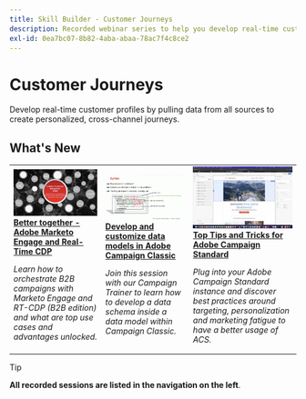 ```yaml
---
title: Skill Builder - Customer Journeys
description: Recorded webinar series to help you develop real-time customer profiles by pulling data from all sources to create personalized, cross-channel journeys.
exl-id: 0ea7bc07-8b82-4aba-abaa-78ac7f4c8ce2
---
```

# Customer Journeys

Develop real-time customer profiles by pulling data from all sources to create personalized, cross-channel journeys.

## What's New

<table>
<tr>
  <td>
    <a href="https://experienceleague.adobe.com/docs/skill-builder-events/skill-builder/customer-journeys/2022/b2b-campaigns.html">
      <img alt="Better together - Adobe Marketo Engage and Real-Time CDP" src="assets/343824.jpeg" />
    </a>
     <div>
      <a href="https://experienceleague.adobe.com/docs/skill-builder-events/skill-builder/customer-journeys/2022/b2b-campaigns.html">
        <strong>Better together - Adobe Marketo Engage and Real-Time CDP</strong>
      </a>
    </div>
    <p>
    <em>Learn how to orchestrate B2B campaigns with Marketo Engage and RT-CDP (B2B edition) and what are top use cases and advantages unlocked.</em>
    <p>
  </td>
  <td>
    <a href="https://experienceleague.adobe.com/docs/skill-builder-events/skill-builder/customer-journeys/2022/data-models.html">
      <img alt="Develop and customize data models in Adobe Campaign Classic" src="assets/343829.jpeg" />
    </a>
     <div>
      <a href="https://experienceleague.adobe.com/docs/skill-builder-events/skill-builder/customer-journeys/2022/data-models.html">
        <strong>Develop and customize data models in Adobe Campaign Classic</strong>
      </a>
    </div>
    <p>
    <em>Join this session with our Campaign Trainer to learn how to develop a data schema inside a data model within Campaign Classic.</em>
    <p>
  </td>  
  <td>
    <a href="https://experienceleague.adobe.com/docs/skill-builder-events/skill-builder/customer-journeys/2022/tips-and-tricks.html">
      <img alt="Top Tips and Tricks for Adobe Campaign Standard" src="assets/343828.jpeg" />
    </a>
     <div>
      <a href="https://experienceleague.adobe.com/docs/skill-builder-events/skill-builder/customer-journeys/2022/tips-and-tricks.html">
        <strong>Top Tips and Tricks for Adobe Campaign Standard</strong>
      </a>
    </div>
    <p>
    <em>Plug into your Adobe Campaign Standard instance and discover best practices around targeting, personalization and marketing fatigue to have a better usage of ACS.</em>
    <p>
  </td>
</tr>
</table>

>[!TIP]
>
>**All recorded sessions are listed in the navigation on the left**.
